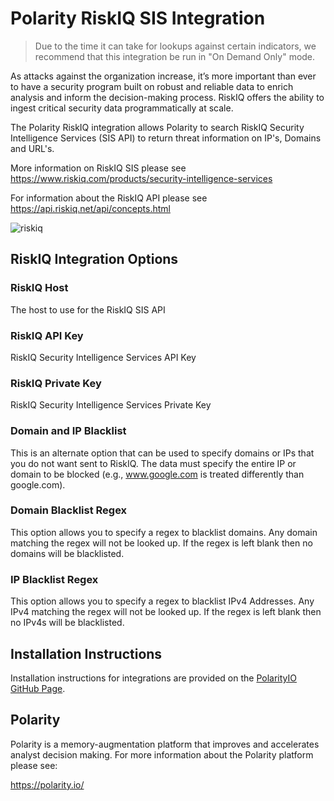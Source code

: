 # Polarity RiskIQ SIS Integration

> Due to the time it can take for lookups against certain indicators, we recommend that this integration be run in "On Demand Only" mode.

As attacks against the organization increase, it’s more important than ever to have a security program built on robust and reliable data to enrich analysis and inform the decision-making process. RiskIQ offers the ability to ingest critical security data programmatically at scale.

The Polarity RiskIQ integration allows Polarity to search RiskIQ Security Intelligence Services (SIS API) to return threat information on IP's, Domains and URL's.

More information on RiskIQ SIS please see https://www.riskiq.com/products/security-intelligence-services

For information about the RiskIQ API please see https://api.riskiq.net/api/concepts.html

![riskiq](https://user-images.githubusercontent.com/22529325/55735171-d4df4000-59ee-11e9-93ff-43fe541c593f.gif)

## RiskIQ Integration Options

### RiskIQ Host
The host to use for the RiskIQ SIS API

### RiskIQ API Key

RiskIQ Security Intelligence Services API Key

### RiskIQ Private Key

RiskIQ Security Intelligence Services Private Key

### Domain and IP Blacklist

This is an alternate option that can be used to specify domains or IPs that you do not want sent to RiskIQ.  The data must specify the entire IP or domain to be blocked (e.g., www.google.com is treated differently than google.com).

### Domain Blacklist Regex

This option allows you to specify a regex to blacklist domains.  Any domain matching the regex will not be looked up.  If the regex is left blank then no domains will be blacklisted.

### IP Blacklist Regex

This option allows you to specify a regex to blacklist IPv4 Addresses.  Any IPv4 matching the regex will not be looked up.  If the regex is left blank then no IPv4s will be blacklisted.

## Installation Instructions

Installation instructions for integrations are provided on the [PolarityIO GitHub Page](https://polarityio.github.io/).

## Polarity

Polarity is a memory-augmentation platform that improves and accelerates analyst decision making.  For more information about the Polarity platform please see:

https://polarity.io/
